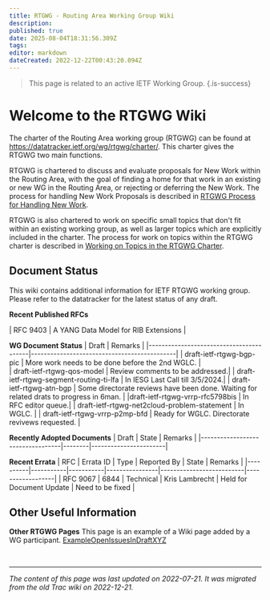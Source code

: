 ```yaml
---
title: RTGWG - Routing Area Working Group Wiki
description: 
published: true
date: 2025-08-04T18:31:56.309Z
tags: 
editor: markdown
dateCreated: 2022-12-22T00:43:20.094Z
---
```


> This page is related to an active IETF Working Group.
{.is-success}
# Welcome to the RTGWG Wiki 
The charter of the Routing Area working group (RTGWG) can be found at https://datatracker.ietf.org/wg/rtgwg/charter/. This charter gives the RTGWG two main functions.

RTGWG is chartered to discuss and evaluate proposals for New Work within the Routing Area, with the goal of finding a home for that work in an existing or new WG in the Routing Area, or rejecting or deferring the New Work. The process for handling New Work Proposals is described in [RTGWG Process for Handling New Work](/group/rtgwg/NewWorkProposals).

RTGWG is also chartered to work on specific small topics that don't fit within an existing working group, as well as larger topics which are explicitly included in the charter. The process for work on topics within the RTGWG charter is described in [Working on Topics in the RTGWG Charter](/group/rtgwg/InCharterWork).

## Document Status
This wiki contains additional information for IETF RTGWG working group. Please refer to the datatracker for the latest status of any draft.

**Recent Published RFCs**

| RFC 9403          | A YANG Data Model for RIB Extensions             |


**WG Document Status**
| Draft                                   | Remarks                                     |
|-----------------------------------------|---------------------------------------------|
| draft-ietf-rtgwg-bgp-pic                | More work needs to be done before the 2nd WGLC.                   |                               
| draft-ietf-rtgwg-qos-model              | Review comments to be addressed.|
| draft-ietf-rtgwg-segment-routing-ti-lfa | In IESG Last Call till 3/5/2024.|
| draft-ietf-rtgwg-atn-bgp                | Some directorate reviews have been done. Waiting for related drats to progress in 6man.              |
|draft-ietf-rtgwg-vrrp-rfc5798bis         | In RFC editor queue.|
| draft-ietf-rtgwg-net2cloud-problem-statement | In WGLC. |
| draft-ietf-rtgwg-vrrp-p2mp-bfd          | Ready for WGLC. Directorate revivews requested. |

**Recently Adopted Documents**
| Draft                            | State  | Remarks               |
|----------------------------------|--------|-----------------------|


**Recent Errata**
| RFC      | Errata ID | Type      | Reported By    | State                    | Remarks          |
|----------|-----------|-----------|----------------|--------------------------|------------------|
| RFC 9067 | 6844      | Technical | Kris Lambrecht | Held for Document Update | Need to be fixed |


## Other Useful Information
**Other RTGWG Pages** 
This page is an example of a Wiki page added by a WG participant. [ExampleOpenIssuesInDraftXYZ](/group/rtgwg/ExampleOpenIssuesInDraftXYZ)



&nbsp;
&nbsp;
&nbsp;

---

*The content of this page was last updated on 2022-07-21. It was migrated from the old Trac wiki on 2022-12-21.*